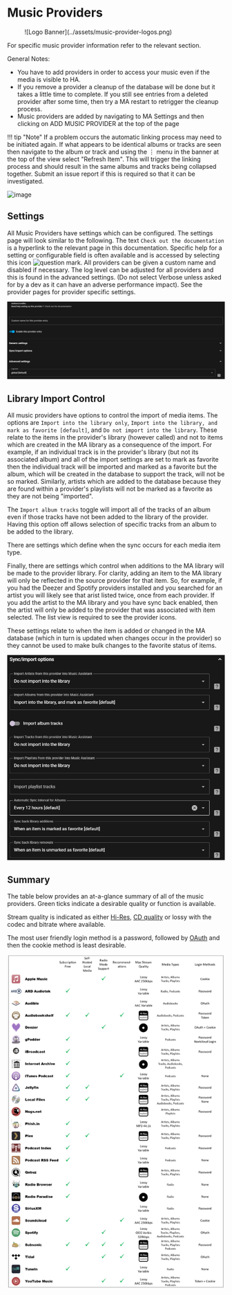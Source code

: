 # Music Providers
<figure markdown>
  ![Logo Banner](../assets/music-provider-logos.png)
</figure>

For specific music provider information refer to the relevant section.

General Notes:

- You have to add providers in order to access your music even if the media is visible to HA.
- If you remove a provider a cleanup of the database will be done but it takes a little time to complete. If you still see entries from a deleted provider after some time, then try a MA restart to retrigger the cleanup process.
- Music providers are added by navigating to MA Settings and then clicking on ADD MUSIC PROVIDER at the top of the page

!!! tip "Note" 
    If a problem occurs the automatic linking process may need to be initiated again. If what appears to be identical albums or tracks are seen then navigate to the album or track and using the ⋮ menu in the banner at the top of the view select "Refresh Item". This will trigger the linking process and should result in the same albums and tracks being collapsed together. Submit an issue report if this is required so that it can be investigated.

![image](../assets/screenshots/add-music-provider.png)

## Settings

All Music Providers have settings which can be configured. The settings page will look similar to the following. The text `Check out the documentation` is a hyperlink to the relevant page in this documentation. Specific help for a setting or configurable field is often available and is accessed by selecting this icon ![question mark](../assets/icons/question-mark.png). All providers can be given a custom name and disabled if necessary. The log level can be adjusted for all providers and this is found in the advanced settings. (Do not select Verbose unless asked for by a dev as it can have an adverse performance impact). See the provider pages for provider specific settings.

![image](../assets/screenshots/generic-settings.png)

## Library Import Control

All music providers have options to control the import of media items. The options are `Import into the library only`, `Import into the library, and mark as favorite [default]`, and `Do not import into the library`. These relate to the items in the provider's library (however called) and not to items which are created in the MA library as a consequence of the import. For example, if an individual track is in the provider's library (but not its associated album) and all of the import settings are set to mark as favorite then the individual track will be imported and marked as a favorite but the album, which will be created in the database to support the track, will not be so marked. Similarly, artists which are added to the database because they are found within a provider's playlists will not be marked as a favorite as they are not being "imported".

The `Import album tracks` toggle will import all of the tracks of an album even if those tracks have not been added to the library of the provider. Having this option off allows selection of specific tracks from an album to be added to the library.

There are settings which define when the sync occurs for each media item type. 

Finally, there are settings which control when additions to the MA library will be made to the provider library. For clarity, adding an item to the MA library will only be reflected in the source provider for that item. So, for example, if you had the Deezer and Spotify providers installed and you searched for an artist you will likely see that arist listed twice, once from each provider. If you add the artist to the MA library and you have sync back enabled, then the artist will only be added to the provider that was associated with item selected. The list view is required to see the provider icons.

These settings relate to when the item is added or changed in the MA database (which in turn is updated when changes occur in the provider) so they cannot be used to make bulk changes to the favorite status of items. 

![image](../assets/screenshots/library-import-settings.png)

## Summary

The table below provides an at-a-glance summary of all of the music providers. Green ticks indicate a desirable quality or function is available. 

Stream quality is indicated as either [Hi-Res](../player-support/index.md/#audio-quality), [CD quality](https://www.soundguys.com/high-bitrate-audio-is-overkill-cd-quality-is-still-great-16518/) or lossy with the codec and bitrate where available.

The most user friendly login method is a password, followed by [OAuth](https://en.wikipedia.org/wiki/OAuth) and then the cookie method is least desirable.

[![music provider summary](../assets/music-provider-summary.png)](../assets/music-provider-summary.png)
